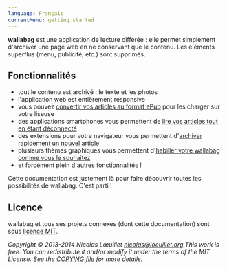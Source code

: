```yaml
---
language: Français
currentMenu: getting_started
---
```


**wallabag** est une application de lecture différée : elle permet simplement d'archiver une page web en ne conservant que le contenu. Les éléments superflus (menu, publicité, etc.) sont supprimés.

## Fonctionnalités

* tout le contenu est archivé : le texte et les photos
* l'application web est entièrement responsive
* vous pouvez [convertir vos articles au format ePub](/fr/Utilisateur/Convertir_en_ePub.html) pour les charger sur votre liseuse
* des applications smartphones vous permettent de [lire vos articles tout en étant déconnecté](/fr/Utilisateur/Lire_un_article.html)
* des extensions pour votre navigateur vous permettent d'[archiver rapidement un nouvel article](/fr/Utilisateur/Sauvegarder_son_premier_article.html)
* plusieurs thèmes graphiques vous permettent d'[habiller votre wallabag comme vous le souhaitez](/fr/Documentation_utilisateur/Configurer_wallabag)
* et forcément plein d'autres fonctionnalités !

Cette documentation est justement là pour faire découvrir toutes les possibilités de wallabag. C'est parti !

## Licence

wallabag et tous ses projets connexes (dont cette documentation) sont sous [licence MIT](http://fr.wikipedia.org/wiki/Licence_MIT).

*Copyright © 2013-2014 Nicolas Lœuillet nicolas@loeuillet.org
This work is free. You can redistribute it and/or modify it under the terms of the MIT License.
See the [COPYING file](https://github.com/wallabag/wallabag/blob/master/COPYING.md) for more details.*